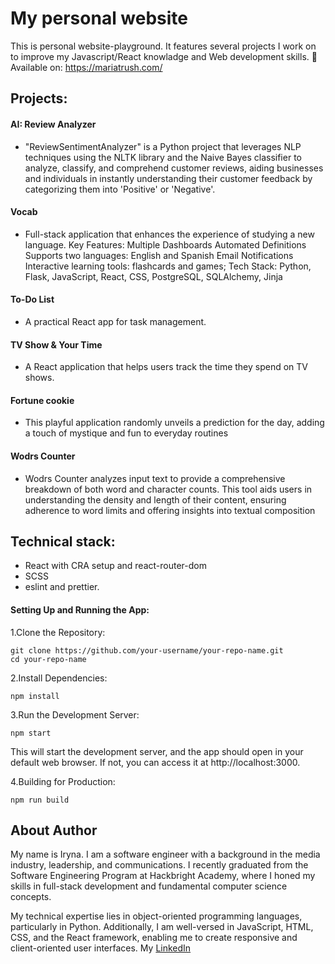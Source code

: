 # My personal website

This is personal website-playground. It features several projects I work on to improve my
Javascript/React knowladge and Web development skills.
🔗 Available on: https://mariatrush.com/

## Projects:

#### AI: Review Analyzer

- "ReviewSentimentAnalyzer" is a Python project that leverages NLP techniques using the NLTK library and the Naive Bayes classifier to analyze, classify, and comprehend customer reviews, aiding businesses and individuals in instantly understanding their customer feedback by categorizing them into 'Positive' or 'Negative'.

#### Vocab

- Full-stack application that enhances the experience of studying a new language. Key Features: Multiple Dashboards Automated Definitions Supports two languages: English and Spanish Email Notifications Interactive learning tools: flashcards and games;
  Tech Stack: Python, Flask, JavaScript, React, CSS, PostgreSQL, SQLAlchemy, Jinja

#### To-Do List

- A practical React app for task management.

#### TV Show & Your Time

- A React application that helps users track the time they spend on TV shows.

#### Fortune cookie

- This playful application randomly unveils a prediction for the day, adding a touch of mystique and fun to everyday routines

#### Wodrs Counter

- Wodrs Counter analyzes input text to provide a comprehensive breakdown of both word and character counts. This tool aids users in understanding the density and length of their content, ensuring adherence to word limits and offering insights into textual composition

## Technical stack:

- React with CRA setup and react-router-dom
- SCSS
- eslint and prettier.

#### Setting Up and Running the App:

1.Clone the Repository:

```
git clone https://github.com/your-username/your-repo-name.git
cd your-repo-name
```

2.Install Dependencies:

```
npm install
```

3.Run the Development Server:

```
npm start
```

This will start the development server, and the app should open in your default web browser. If not, you can access it at http://localhost:3000.

4.Building for Production:

```
npm run build
```

## About Author

My name is Iryna. I am a software engineer with a background in the media industry, leadership, and communications. I recently graduated from the Software Engineering Program at Hackbright Academy, where I honed my skills in full-stack development and fundamental computer science concepts.

My technical expertise lies in object-oriented programming languages, particularly in Python. Additionally, I am well-versed in JavaScript, HTML, CSS, and the React framework, enabling me to create responsive and client-oriented user interfaces. My [LinkedIn](https://www.linkedin.com/in/trushmi/)

